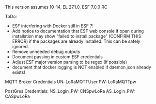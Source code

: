 This version assumes 10-14, EL 27.1.0, ESF 7.0.0 RC

ToDo:
* ESF interfering with Docker still in ESF 7!
* Add notice to documentation that ESF web console if open during installation may show "failed to install package" (CONFIRM THIS ERROR) if the packages are already installed. This can be safely ignored. 
* Remove unneeded debug outputs
* Document passing in custom ESF credentials
* Adjust ESF major version parsing to be regex (if possible)
* document that docker logging is NOT enabled if daemon.json already exists!

MQTT Broker Credentials
UN: LoRaMQTTUser
PW: LoRaMQTTpw

PostGres Credentials:
NS_Login_PW: CNSpwLoRa
AS_Login_PW: CASpwLoRa

